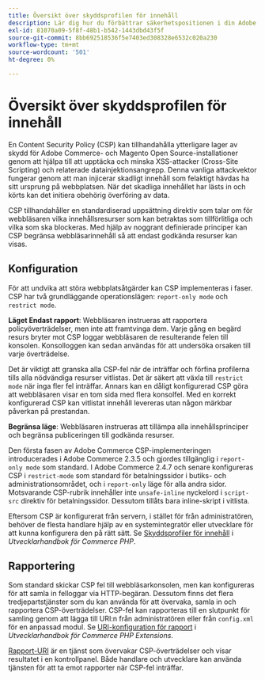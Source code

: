 ```yaml
---
title: Översikt över skyddsprofilen för innehåll
description: Lär dig hur du förbättrar säkerhetspositionen i din Adobe Commerce- eller Magento Open Source-butik med hjälp av en skyddsprofil för innehåll.
exl-id: 81070a09-5f8f-48b1-b542-1443dbd43f5f
source-git-commit: 8bb692518536f5e7403ed308328e6532c020a230
workflow-type: tm+mt
source-wordcount: '501'
ht-degree: 0%

---
```


# Översikt över skyddsprofilen för innehåll

En Content Security Policy (CSP) kan tillhandahålla ytterligare lager av skydd för Adobe Commerce- och Magento Open Source-installationer genom att hjälpa till att upptäcka och minska XSS-attacker (Cross-Site Scripting) och relaterade datainjektionsangrepp. Denna vanliga attackvektor fungerar genom att man injicerar skadligt innehåll som felaktigt hävdas ha sitt ursprung på webbplatsen. När det skadliga innehållet har lästs in och körts kan det initiera obehörig överföring av data.

CSP tillhandahåller en standardiserad uppsättning direktiv som talar om för webbläsaren vilka innehållsresurser som kan betraktas som tillförlitliga och vilka som ska blockeras. Med hjälp av noggrant definierade principer kan CSP begränsa webbläsarinnehåll så att endast godkända resurser kan visas.

## Konfiguration

För att undvika att störa webbplatsåtgärder kan CSP implementeras i faser. CSP har två grundläggande operationslägen: `report-only mode` och `restrict mode`.

**Läget Endast rapport**: Webbläsaren instrueras att rapportera policyöverträdelser, men inte att framtvinga dem. Varje gång en begärd resurs bryter mot CSP loggar webbläsaren de resulterande felen till konsolen. Konsolloggen kan sedan användas för att undersöka orsaken till varje överträdelse.

Det är viktigt att granska alla CSP-fel när de inträffar och förfina profilerna tills alla nödvändiga resurser vitlistas. Det är säkert att växla till `restrict mode` när inga fler fel inträffar. Annars kan en dåligt konfigurerad CSP göra att webbläsaren visar en tom sida med flera konsolfel. Med en korrekt konfigurerad CSP kan vitlistat innehåll levereras utan någon märkbar påverkan på prestandan.

**Begränsa läge**: Webbläsaren instrueras att tillämpa alla innehållsprinciper och begränsa publiceringen till godkända resurser.

Den första fasen av Adobe Commerce CSP-implementeringen introducerades i Adobe Commerce 2.3.5 och gjordes tillgänglig i `report-only mode` som standard.  I Adobe Commerce 2.4.7 och senare konfigureras CSP i `restrict-mode` som standard för betalningssidor i butiks- och administrationsområdet, och i `report-only` läge för alla andra sidor. Motsvarande CSP-rubrik innehåller inte `unsafe-inline` nyckelord i `script-src` direktiv för betalningssidor. Dessutom tillåts bara inline-skript i vitlista.

Eftersom CSP är konfigurerat från servern, i stället för från administratören, behöver de flesta handlare hjälp av en systemintegratör eller utvecklare för att kunna konfigurera den på rätt sätt. Se [Skyddsprofiler för innehåll](https://developer.adobe.com/commerce/php/development/security/content-security-policies/) i _Utvecklarhandbok för Commerce PHP_.


## Rapportering

Som standard skickar CSP fel till webbläsarkonsolen, men kan konfigureras för att samla in felloggar via HTTP-begäran. Dessutom finns det flera tredjepartstjänster som du kan använda för att övervaka, samla in och rapportera CSP-överträdelser. CSP-fel kan rapporteras till en slutpunkt för samling genom att lägga till URI:n från administratören eller från `config.xml` för en anpassad modul.  Se [URI-konfiguration för rapport](https://developer.adobe.com/commerce/php/development/security/content-security-policies/#report-uri-configuration) i _Utvecklarhandbok för Commerce PHP Extensions_.

[Rapport-URI](https://report-uri.io/) är en tjänst som övervakar CSP-överträdelser och visar resultatet i en kontrollpanel. Både handlare och utvecklare kan använda tjänsten för att ta emot rapporter när CSP-fel inträffar.

